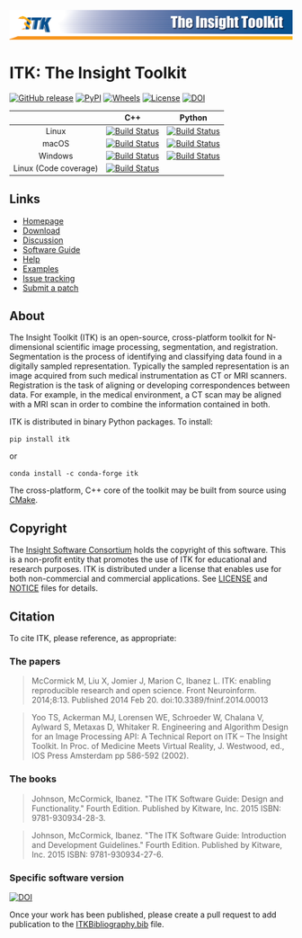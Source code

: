 ![ITK - The Insight Toolkit](Documentation/Art/itkBannerSmall.png)

ITK: The Insight Toolkit
========================

[![GitHub release](https://img.shields.io/github/release/InsightSoftwareConsortium/ITK.svg)](https://github.com/InsightSoftwareConsortium/ITK/releases/latest)
[![PyPI](https://img.shields.io/pypi/v/itk.svg)](https://pypi.python.org/pypi/itk)
[![Wheels](https://img.shields.io/pypi/wheel/itk.svg)](https://pypi.org/project/itk)
[![License](https://img.shields.io/badge/License-Apache%202.0-blue.svg)](https://github.com/InsightSoftwareConsortium/ITK/blob/master/LICENSE)
[![DOI](https://zenodo.org/badge/800928.svg)](https://zenodo.org/badge/latestdoi/800928)

| | C++ | Python |
|:------:|:--------:|:--------:|
| Linux | [![Build Status](https://dev.azure.com/itkrobotlinux/ITK.Linux/_apis/build/status/ITK.Linux?branchName=master)](https://dev.azure.com/itkrobotlinux/ITK.Linux/_build/latest?definitionId=2&branchName=master) | [![Build Status](https://dev.azure.com/itkrobotlinuxpython/ITK.Linux.Python/_apis/build/status/ITK.Linux.Python?branchName=master)](https://dev.azure.com/itkrobotlinuxpython/ITK.Linux.Python/_build/latest?definitionId=3&branchName=master) |
| macOS | [![Build Status](https://dev.azure.com/itkrobotmacos/ITK.macOS/_apis/build/status/ITK.macOS?branchName=master)](https://dev.azure.com/itkrobotmacos/ITK.macOS/_build/latest?definitionId=2&branchName=master) | [![Build Status](https://dev.azure.com/itkrobotmacospython/ITK.macOS.Python/_apis/build/status/ITK.macOS.Python?branchName=master)](https://dev.azure.com/itkrobotmacospython/ITK.macOS.Python/_build/latest?definitionId=2&branchName=master) |
| Windows | [![Build Status](https://dev.azure.com/itkrobotwindow/ITK.Windows/_apis/build/status/ITK.Windows?branchName=master)](https://dev.azure.com/itkrobotwindow/ITK.Windows/_build/latest?definitionId=2&branchName=master) | [![Build Status](https://dev.azure.com/itkrobotwindowpython/ITK.Windows.Python/_apis/build/status/ITK.Windows.Python?branchName=master)](https://dev.azure.com/itkrobotwindowpython/ITK.Windows.Python/_build/latest?definitionId=1) |
| Linux (Code coverage)| [![Build Status](https://dev.azure.com/itkrobotbatch/ITK.Coverage/_apis/build/status/ITK.Coverage?branchName=master)](https://dev.azure.com/itkrobotbatch/ITK.Coverage/_build/latest?definitionId=3&branchName=master) | |

Links
-----

* [Homepage](https://itk.org)
* [Download](https://itk.org/download/)
* [Discussion](https://discourse.itk.org/)
* [Software Guide](https://itk.org/ItkSoftwareGuide.pdf)
* [Help](https://itk.org/resources/)
* [Examples](https://itk.org/ITKExamples/)
* [Issue tracking](https://github.com/InsightSoftwareConsortium/ITK/issues)
* [Submit a patch](CONTRIBUTING.md)


About
-----

The Insight Toolkit (ITK) is an open-source, cross-platform toolkit for
N-dimensional scientific image processing, segmentation, and registration.
Segmentation is the process of identifying and classifying data found in a
digitally sampled representation. Typically the sampled representation is an
image acquired from such medical instrumentation as CT or MRI scanners.
Registration is the task of aligning or developing correspondences between
data. For example, in the medical environment, a CT scan may be aligned with a
MRI scan in order to combine the information contained in both.

ITK is distributed in binary Python packages. To install:

```
pip install itk
```

or

```
conda install -c conda-forge itk
```

The cross-platform, C++ core of the toolkit may be built from source using
[CMake](https://cmake.org).


Copyright
---------

The [Insight Software Consortium](http://www.insightsoftwareconsortium.org)
holds the copyright of this software. This is a non-profit entity that
promotes the use of ITK for educational and research purposes. ITK is
distributed under a license that enables use for both non-commercial and
commercial applications. See [LICENSE](https://github.com/InsightSoftwareConsortium/ITK/blob/master/LICENSE)
and [NOTICE](https://github.com/InsightSoftwareConsortium/ITK/blob/master/NOTICE)
files for details.

Citation
--------

To cite ITK, please reference, as appropriate:

### The papers

> McCormick M, Liu X, Jomier J, Marion C, Ibanez L. ITK: enabling reproducible research and open science. Front Neuroinform. 2014;8:13. Published 2014 Feb 20. doi:10.3389/fninf.2014.00013

> Yoo TS, Ackerman MJ, Lorensen WE, Schroeder W, Chalana V, Aylward S, Metaxas D, Whitaker R. Engineering and Algorithm Design for an Image Processing API: A Technical Report on ITK – The Insight Toolkit. In Proc. of Medicine Meets Virtual Reality, J. Westwood, ed., IOS Press Amsterdam pp 586-592 (2002).

### The books

> Johnson, McCormick, Ibanez. "The ITK Software Guide: Design and Functionality." Fourth Edition. Published by Kitware, Inc. 2015 ISBN: 9781-930934-28-3.

> Johnson, McCormick, Ibanez. "The ITK Software Guide: Introduction and Development Guidelines." Fourth Edition. Published by Kitware, Inc. 2015 ISBN: 9781-930934-27-6.

### Specific software version

[![DOI](https://zenodo.org/badge/800928.svg)](https://zenodo.org/badge/latestdoi/800928)

Once your work has been published, please create a pull request to add
publication to the
[ITKBibliography.bib](https://github.com/InsightSoftwareConsortium/insightsoftwareconsortium.org/blob/insightsoftwareconsortium-org/citations/ITKBibliography.bib)
file.
